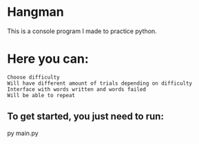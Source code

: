 # Hangman 

This is a console program I made to practice python.

# Here you can:

    Choose difficulty
    Will have different amount of trials depending on difficulty
    Interface with words written and words failed
    Will be able to repeat
 
## To get started, you just need to run:

py main.py
